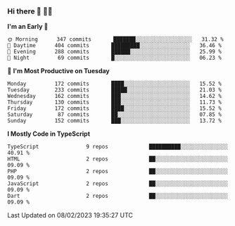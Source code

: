 ### Hi there 👋 🧑‍💻



<!--START_SECTION:waka-->
**I'm an Early 🐤** 

```text
🌞 Morning      347 commits       ███████░░░░░░░░░░░░░░░░░░   31.32 % 
🌆 Daytime      404 commits       █████████░░░░░░░░░░░░░░░░   36.46 % 
🌃 Evening      288 commits       ██████░░░░░░░░░░░░░░░░░░░   25.99 % 
🌙 Night         69 commits       █░░░░░░░░░░░░░░░░░░░░░░░░   06.23 % 

```
📅 **I'm Most Productive on Tuesday** 

```text
Monday         172 commits       ████░░░░░░░░░░░░░░░░░░░░░   15.52 % 
Tuesday        233 commits       █████░░░░░░░░░░░░░░░░░░░░   21.03 % 
Wednesday      162 commits       ███░░░░░░░░░░░░░░░░░░░░░░   14.62 % 
Thursday       130 commits       ███░░░░░░░░░░░░░░░░░░░░░░   11.73 % 
Friday         172 commits       ████░░░░░░░░░░░░░░░░░░░░░   15.52 % 
Saturday        87 commits       ██░░░░░░░░░░░░░░░░░░░░░░░   07.85 % 
Sunday         152 commits       ███░░░░░░░░░░░░░░░░░░░░░░   13.72 % 

```


**I Mostly Code in TypeScript** 

```text
TypeScript               9 repos             ██████████░░░░░░░░░░░░░░░   40.91 % 
HTML                     2 repos             ██░░░░░░░░░░░░░░░░░░░░░░░   09.09 % 
PHP                      2 repos             ██░░░░░░░░░░░░░░░░░░░░░░░   09.09 % 
JavaScript               2 repos             ██░░░░░░░░░░░░░░░░░░░░░░░   09.09 % 
Dart                     2 repos             ██░░░░░░░░░░░░░░░░░░░░░░░   09.09 % 

```



 Last Updated on 08/02/2023 19:35:27 UTC
<!--END_SECTION:waka-->


